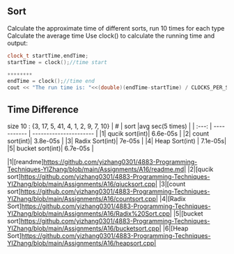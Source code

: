 

## Sort 
Calculate the approximate time of different sorts, run 10 times for each type Calculate the average time
Use clock() to calculate the running time and output:
```cpp
clock_t startTime,endTime;
startTime = clock();//time start

********
endTime = clock();//time end
cout << "The run time is: "<<(double)(endTime-startTime) / CLOCKS_PER_SEC << "s" << endl;
```
## Time Difference
size 10  : {3, 17, 5, 41, 4, 1, 2, 9, 7, 10}
|   #   | sort |avg sec(5 times) |
| :---: | ----------- | ---------------------- |
|1| qucik sort(int)|  6.6e-05s |
|2| count sort(int)|  3.8e-05s |
|3| Radix Sort(int)|   7e-05s  |
|4| Heap Sort(int) |   7.1e-05s|
|5| bucket sort(int)| 6.7e-05s |




|1|[reandme]https://github.com/yizhang0301/4883-Programming-Techniques-YIZhang/blob/main/Assignments/A16/readme.md|
|2|[qucik sort]https://github.com/yizhang0301/4883-Programming-Techniques-YIZhang/blob/main/Assignments/A16/qiucksort.cpp|
|3|[count sort]https://github.com/yizhang0301/4883-Programming-Techniques-YIZhang/blob/main/Assignments/A16/countsort.cpp|
|4|[Radix Sort]https://github.com/yizhang0301/4883-Programming-Techniques-YIZhang/blob/main/Assignments/A16/Radix%20Sort.cpp|
|5|[bucket sort]https://github.com/yizhang0301/4883-Programming-Techniques-YIZhang/blob/main/Assignments/A16/bucketsort.cpp|
|6|[Heap Sort]https://github.com/yizhang0301/4883-Programming-Techniques-YIZhang/blob/main/Assignments/A16/heapsort.cpp|
